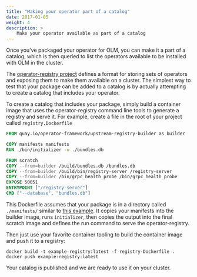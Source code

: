```yaml
---
title: "Making your operator part of a catalog"
date: 2017-01-05
weight: 4
description: >
    Make your operator available as part of a catalog
---
```


Once you've packaged your operator for OLM, you can make it a part of a catalog, which is then queried to list the operators available to be installed with OLM in the cluster.

The [operator-registry project](https://github.com/operator-framework/operator-registry) defines a format for storing sets of operators and exposing them to make them available on a cluster. The simplest way to test that your package can be added to a catalog is by actually attempting to create a catalog that includes your operator.

To create a catalog that includes your package, simply build a container image that uses the operator-registry command line tools to generate a registry and serve it. For example, create a file in the root of your project called `registry.Dockerfile`

```Dockerfile
FROM quay.io/operator-framework/upstream-registry-builder as builder

COPY manifests manifests
RUN ./bin/initializer -o ./bundles.db

FROM scratch
COPY --from=builder /build/bundles.db /bundles.db
COPY --from=builder /build/bin/registry-server /registry-server
COPY --from=builder /bin/grpc_health_probe /bin/grpc_health_probe
EXPOSE 50051
ENTRYPOINT ["/registry-server"]
CMD ["--database", "bundles.db"]
```

This Dockerfile assumes that your package is in a directory called `./manifests/` similar to [this example](https://github.com/operator-framework/operator-registry/tree/master/manifests). It copies your manifests into the builder image, runs `initializer`, then copies the output into the final scratch image and defines the run command to serve the operator-registry.

Then just use your favorite container tooling to build the container image and push it to a registry:

```
docker build -t example-registry:latest -f registry-Dockerfile .
docker push example-registry:latest
```

Your catalog is published and we are ready to use it on your cluster.